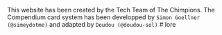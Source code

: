This website has been created by the Tech Team of The Chimpions.
The Compendium card system has been developped by `Simon Goellner (@simeydotme)` and adapted by `Doudou (@doudou-sol)`
#   l o r e  
 